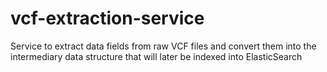 # vcf-extraction-service
Service to extract data fields from raw VCF files and convert them into the intermediary data structure that will later be indexed into ElasticSearch
